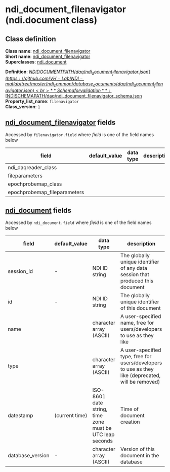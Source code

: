 # ndi_document_filenavigator (ndi.document class)

## Class definition

**Class name**: [ndi_document_filenavigator](ndi_document_filenavigator.md)<br>
**Short name**: [ndi_document_filenavigator](ndi_document_filenavigator.md)<br>
**Superclasses**: [ndi_document](../ndi_document.md)

**Definition**: [$NDIDOCUMENTPATH/daq/ndi_document_filenavigator.json](https://github.com/VH-Lab/NDI-matlab/tree/master/ndi_common/database_documents/daq/ndi_document_filenavigator.json)<br>
**Schema for validation**: [$NDISCHEMAPATH/daq/ndi_document_filenavigator_schema.json](https://github.com/VH-Lab/NDI-matlab/tree/master/ndi_common/schema_documents/daq/ndi_document_filenavigator_schema.json)<br>
**Property_list_name**: `filenavigator`<br>
**Class_version**: `1`<br>


## [ndi_document_filenavigator](ndi_document_filenavigator.md) fields

Accessed by `filenavigator.field` where *field* is one of the field names below

| field | default_value | data type | description |
| --- | --- | --- | --- |
| ndi_daqreader_class |  |  |  |
| fileparameters |  |  |  |
| epochprobemap_class |  |  |  |
| epochprobemap_fileparameters |  |  |  |


## [ndi_document](../ndi_document.md) fields

Accessed by `ndi_document.field` where *field* is one of the field names below

| field | default_value | data type | description |
| --- | --- | --- | --- |
| session_id | - | NDI ID string | The globally unique identifier of any data session that produced this document |
| id | - | NDI ID string | The globally unique identifier of this document |
| name |  | character array (ASCII) | A user-specified name, free for users/developers to use as they like |
| type |  | character array (ASCII) | A user-specified type, free for users/developers to use as they like (deprecated, will be removed) |
| datestamp | (current time) | ISO-8601 date string, time zone must be UTC leap seconds | Time of document creation |
| database_version | - | character array (ASCII) | Version of this document in the database |


